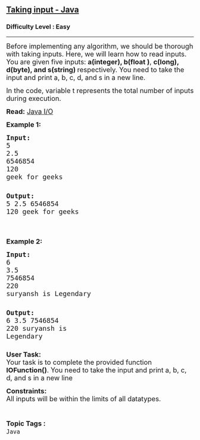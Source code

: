 <h2><a href="https://www.geeksforgeeks.org/problems/taking-input-java/1?page=1&category=Java&status=unsolved&sortBy=submissions">Taking input - Java</a></h2><h3>Difficulty Level : Easy</h3><hr><div class="problems_problem_content__Xm_eO"><p><span style="font-size: 18px;">Before implementing any algorithm, we should be thorough with taking inputs. Here, we will learn how to read inputs.<br>You are given five&nbsp;inputs: <strong>a(integer), b(float )</strong>, <strong>c(long), d(byte), and s(string) </strong>respectively. You need to take the input and print a, b, c, d, and s in a new line.</span></p>
<p><span style="font-size: 18px;">In the code, variable t represents the total number of inputs during execution.</span></p>
<p><span style="font-size: 18px;"><strong>Read:</strong> <a href="https://www.geeksforgeeks.org/ways-to-read-input-from-console-in-java/">Java I/O</a></span></p>
<p><strong><span style="font-size: 18px;">Example 1:</span></strong></p>
<pre><span style="font-size: 18px;"><strong>Input:</strong>
5
2.5
6546854</span>
<span style="font-size: 18px;">120
geek for geeks</span>

<span style="font-size: 18px;"><strong>Output:</strong></span>
<span style="font-size: 18px;">5
2.5
6546854</span>
<span style="font-size: 18px;">120
geek for geeks</span></pre>
<p>&nbsp;</p>
<p><strong><span style="font-size: 18px;">Example 2:</span></strong></p>
<pre><span style="font-size: 18px;"><strong>Input:</strong>
6
3.5
7546854</span>
<span style="font-size: 18px;">220
suryansh is Legendary</span>

<span style="font-size: 18px;"><strong>Output:</strong></span>
<span style="font-size: 18px;">6 
3.5 
7546854</span> 
<span style="font-size: 18px;">220 
suryansh is Legendary</span></pre>
<p><span style="font-size: 18px;"><strong>User Task: </strong><br>Your task is to complete the provided function <strong>IOFunction()</strong>.&nbsp;</span><span style="font-size: 18px;">You need to take the input and print a, b, c, d, and s in a new line</span></p>
<p><span style="font-size: 18px;"><strong>Constraints:</strong><br>All inputs will be within the limits of all datatypes.</span></p></div><br><p><span style=font-size:18px><strong>Topic Tags : </strong><br><code>Java</code>&nbsp;